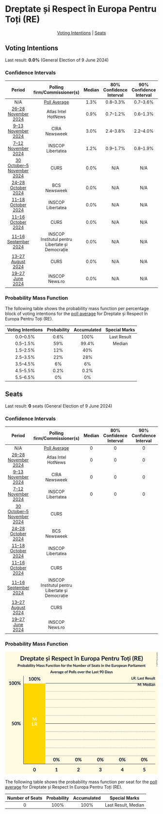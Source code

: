 # Dreptate și Respect în Europa Pentru Toți (RE)

<p align="center"><a href="#voting-intentions">Voting Intentions</a> | <a href="#seats">Seats</a></p>

## Voting Intentions

Last result: **0.0%** (General Election of 9 June 2024)

### Confidence Intervals

| Period     | Polling firm/Commissioner(s) | Median | 80% Confidence Interval | 90% Confidence Interval | 95% Confidence Interval | 99% Confidence Interval |
|:----------:|:----------------:|:-----------:|:-----------------------:|:-----------------------:|:-----------------------:|:-----------------------:|
| N/A | [Poll Average](average.html) | 1.3% | 0.8–3.3% | 0.7–3.6% | 0.6–3.9% | 0.5–4.3% |
| [26–28 November 2024](2024-11-28-AtlasIntel.html) | Atlas Intel <br> HotNews | 0.9% | 0.7–1.2% | 0.6–1.3% | 0.6–1.4% | 0.5–1.6% |
| [9–13 November 2024](2024-11-13-CIRA.html) | CIRA <br> Newsweek | 3.0% | 2.4–3.8% | 2.2–4.0% | 2.1–4.2% | 1.9–4.6% |
| [7–12 November 2024](2024-11-12-INSCOP.html) | INSCOP <br> Libertatea | 1.2% | 0.9–1.7% | 0.8–1.9% | 0.7–2.0% | 0.6–2.3% |
| [30 October–5 November 2024](2024-11-05-CURS.html) | CURS | 0.0% | N/A | N/A | N/A | N/A |
| [24–28 October 2024](2024-10-28-BCS.html) | BCS <br> Newsweek | 0.0% | N/A | N/A | N/A | N/A |
| [11–18 October 2024](2024-10-18-INSCOP.html) | INSCOP <br> Libertatea | 0.0% | N/A | N/A | N/A | N/A |
| [11–16 October 2024](2024-10-16-CURS.html) | CURS | 0.0% | N/A | N/A | N/A | N/A |
| [11–16 September 2024](2024-09-16-INSCOP.html) | INSCOP <br> Institutul pentru Libertate și Democrație | 0.0% | N/A | N/A | N/A | N/A |
| [13–27 August 2024](2024-08-27-CURS.html) | CURS | 0.0% | N/A | N/A | N/A | N/A |
| [19–27 June 2024](2024-06-27-INSCOP.html) | INSCOP <br> News.ro | 0.0% | N/A | N/A | N/A | N/A |

### Probability Mass Function

The following table shows the probability mass function per percentage block of voting intentions for the [poll average](average.html) for Dreptate și Respect în Europa Pentru Toți (RE).

| Voting Intentions | Probability | Accumulated | Special Marks |
|:-----------------:|:-----------:|:-----------:|:-------------:|
| 0.0–0.5% | 0.6% | 100% | Last Result |
| 0.5–1.5% | 59% | 99.4% | Median |
| 1.5–2.5% | 12% | 40% |  |
| 2.5–3.5% | 22% | 28% |  |
| 3.5–4.5% | 6% | 6% |  |
| 4.5–5.5% | 0.2% | 0.2% |  |
| 5.5–6.5% | 0% | 0% |  |


## Seats

Last result: **0** seats (General Election of 9 June 2024)

### Confidence Intervals

| Period     | Polling firm/Commissioner(s) | Median | 80% Confidence Interval | 90% Confidence Interval | 95% Confidence Interval | 99% Confidence Interval |
|:----------:|:----------------:|:------:|:-----------------------:|:-----------------------:|:-----------------------:|:-----------------------:|
| N/A | [Poll Average](average.html) | 0 | 0 | 0 | 0 | 0 |
| [26–28 November 2024](2024-11-28-AtlasIntel.html) | Atlas Intel <br> HotNews | 0 | 0 | 0 | 0 | 0 |
| [9–13 November 2024](2024-11-13-CIRA.html) | CIRA <br> Newsweek | 0 | 0 | 0 | 0 | 0 |
| [7–12 November 2024](2024-11-12-INSCOP.html) | INSCOP <br> Libertatea | 0 | 0 | 0 | 0 | 0 |
| [30 October–5 November 2024](2024-11-05-CURS.html) | CURS |  |  |  |  |  |
| [24–28 October 2024](2024-10-28-BCS.html) | BCS <br> Newsweek |  |  |  |  |  |
| [11–18 October 2024](2024-10-18-INSCOP.html) | INSCOP <br> Libertatea |  |  |  |  |  |
| [11–16 October 2024](2024-10-16-CURS.html) | CURS |  |  |  |  |  |
| [11–16 September 2024](2024-09-16-INSCOP.html) | INSCOP <br> Institutul pentru Libertate și Democrație |  |  |  |  |  |
| [13–27 August 2024](2024-08-27-CURS.html) | CURS |  |  |  |  |  |
| [19–27 June 2024](2024-06-27-INSCOP.html) | INSCOP <br> News.ro |  |  |  |  |  |

### Probability Mass Function

![Graph with seats probability mass function not yet produced](average-seats-pmf-dreptateșirespectîneuropapentrutoțire.png "Seats Probability Mass Function")

The following table shows the probability mass function per seat for the [poll average](average.html) for Dreptate și Respect în Europa Pentru Toți (RE).

| Number of Seats | Probability | Accumulated | Special Marks |
|:---------------:|:-----------:|:-----------:|:-------------:|
| 0 | 100% | 100% | Last Result, Median |


